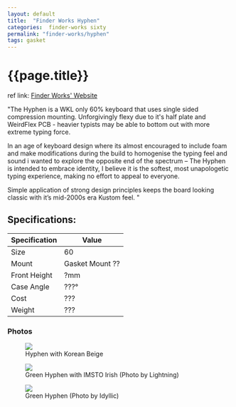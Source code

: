 ```yaml
---
layout: default
title:  "Finder Works Hyphen"
categories:  finder-works sixty
permalink: "finder-works/hyphen"
tags: gasket
---
```

# {{page.title}}

ref link: [Finder Works' Website](https://finder.works/Hyphen)

"The Hyphen is a WKL only 60% keyboard that uses single sided compression mounting. Unforgivingly flexy due to it's half plate and WeirdFlex PCB - heavier typists may be able to bottom out with more extreme typing force.

In an age of keyboard design where its almost encouraged to include foam and make modifications during the build to homogenise the typing feel and sound i wanted to explore the opposite end of the spectrum – The Hyphen is intended to embrace identity, I believe it is the softest, most unapologetic typing experience, making no effort to appeal to everyone.

Simple application of strong design principles keeps the board looking classic with it’s mid-2000s era Kustom feel.
"

## Specifications:

| Specification | Value |
|---|---|
| Size | 60 |
| Mount | Gasket Mount ?? |
| Front Height | ?mm |
| Case Angle | ???° |
| Cost | ??? |
| Weight | ??? |

### Photos
<figure>
  <img src="{{ 'assets/images/finder-works/hyphen/hyphen.korean.beige.png' | relative_url }}">
  <figcaption>Hyphen with Korean Beige</figcaption>
</figure>

<figure>
  <img src="{{ 'assets/images/finder-works/hyphen/hyphen.imsto.irish.png' | relative_url }}">
  <figcaption>Green Hyphen with IMSTO Irish (Photo by Lightning)</figcaption>
</figure>

<figure>
  <img src="{{ 'assets/images/finder-works/hyphen/hyphen.logo.png' | relative_url }}">
  <figcaption>Green Hyphen (Photo by Idyllic)</figcaption>
</figure>
